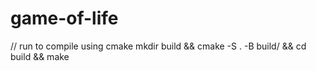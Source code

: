 # game-of-life

// run to compile using cmake mkdir build && cmake -S . -B build/ && cd build && make


